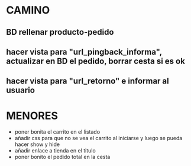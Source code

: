 # CAMINO

## BD rellenar producto-pedido
## hacer vista para "url_pingback_informa", actualizar en BD el pedido, borrar cesta si es ok
## hacer vista para "url_retorno" e informar al usuario



# MENORES
- poner bonita el carrito en el listado
- añadir css para que no se vea el carrito al iniciarse y luego se pueda hacer show y hide
- añadir enlace a tienda en el titulo
- poner bonito el pedido total en la cesta